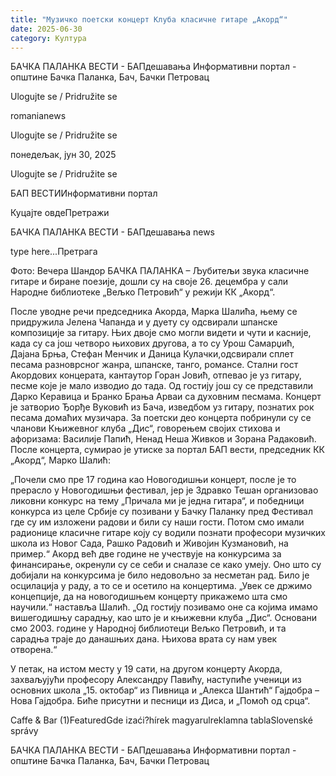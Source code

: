 ```yaml
---
title: "Музичко поетски концерт Клуба класичне гитаре „Акорд“"
date: 2025-06-30
category: Култура
---
```


БАЧКА ПАЛАНКА ВЕСТИ - БАПдешавања Информативни портал - општине Бачка Паланка, Бач, Бачки Петровац

Ulogujte se / Pridružite se

romanianews

Ulogujte se / Pridružite se

понедељак, јун 30, 2025

Ulogujte se / Pridružite se

БАП ВЕСТИИнформативни портал

Куцајте овдеПретражи

БАЧКА ПАЛАНКА ВЕСТИ - БАПдешавања news

type here...Претрага

Фото: Вечера Шандор
            БАЧКА ПАЛАНКА – Љубитељи звука класичне гитаре и биране поезије, дошли су на своје 26. децембра у сали Народне библиотеке „Вељко Петровић“ у режији КК „Акорд“.

После уводне речи председника Акорда, Марка Шалића, њему се придружила Јелена Чапанда и у дуету су одсвирали шпанске композиције за гитару. Њих двоје смо могли видети и чути и касније, када су са још четворо њихових другова, а то су Урош Самарџић, Дајана Брња, Стефан Менчик и Даница Кулачки,одсвирали сплет песама разноврсног жанра, шпанске, танго, романсе. Стални гост Акордових концерата, кантаутор Горан Јовић, отпевао је уз гитару, песме које је мало изводио до тада. Од гостију још су се представили Дарко Керавица и Бранко Брања Арваи са духовним песмама. Концерт је затворио Ђорђе Вуковић из Бача, изведбом уз гитару, познатих рок песама домаћих музичара. За поетски део концерта побринули су се чланови Књижевног клуба „Дис“, говорењем својих стихова и афоризама: Василије Папић, Ненад Неша Живков и Зорана Радаковић.
После концерта, сумирао је утиске за портал БАП вести, председник КК „Акорд“, Марко Шалић:


„Почели смо пре 17 година као Новогодишњи концерт, после је то прерасло у Новогодишњи фестивал, јер је Здравко Тешан организовао ликовни конкурс на тему „Причала ми је једна гитара“, и победници конкурса из целе Србије су позивани у Бачку Паланку пред Фестивал где су им изложени радови и били су наши гости. Потом смо имали радионице класичне гитаре коју су водили познати професори музичких школа из Новог Сада, Рашко Радовић и Живојин Кузмановић, на пример.“
Акорд већ две године не учествује на конкурсима за финансирање, окренули су се себи и сналазе се како умеју. Оно што су добијали на конкурсима је било недовољно за несметан рад. Било је осцилација у раду, а то се и осетило на концертима.
„Увек се држимо концепције, да на новогодишњем концерту прикажемо шта смо научили.“ наставља Шалић. „Од гостију позивамо оне са којима имамо вишегодишњу сарадњу, као што је и књижевни клуба „Дис“. Основани смо 2003. године у Народној библиотеци Вељко Петровић, и та сарадња траје до данашњих дана. Њихова врата су нам увек отворена.“


У петак, на истом месту у 19 сати, на другом концерту Акорда, захваљујући професору Александру Павићу, наступиће ученици из основних школа „15. октобар“ из Пивница и „Алекса Шантић“ Гајдобра – Нова Гајдобра. Биће присутни и песници из Диса, и „Помоћ од срца“.

Caffe & Bar (1)FeaturedGde izaći?hírek magyarulreklamna tablaSlovenské správy

БАЧКА ПАЛАНКА ВЕСТИ - БАПдешавања Информативни портал - општине Бачка Паланка, Бач, Бачки Петровац
